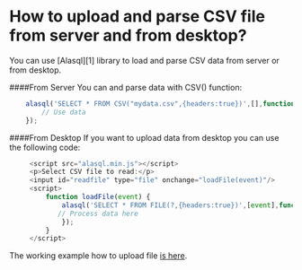 # How to upload and parse CSV file from server and from desktop?

You can use [Alasql][1] library to load and parse CSV data from server or from desktop.

####From Server 
You can and parse data with CSV() function:
```js
    alasql('SELECT * FROM CSV("mydata.csv",{headers:true})',[],function(data) {
        // Use data
    });
```

####From Desktop
If you want to upload data from desktop you can use the following code:
```js
     <script src="alasql.min.js"></script>
     <p>Select CSV file to read:</p>
     <input id="readfile" type="file" onchange="loadFile(event)"/>
     <script>
         function loadFile(event) {
             alasql('SELECT * FROM FILE(?,{headers:true})',[event],function(data){
            // Process data here
             });
         }
     </script>
```
The working example how to upload file [is here](http://alasql.org/demo/008file/).
